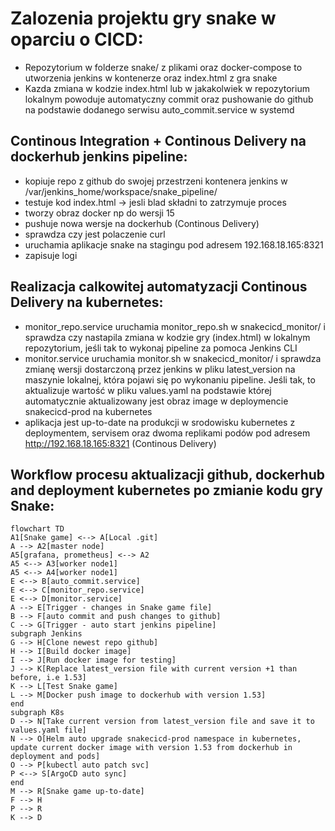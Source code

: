 # Zalozenia projektu gry snake w oparciu o CICD:
- Repozytorium w folderze snake/ z plikami oraz docker-compose to utworzenia jenkins w kontenerze oraz index.html z gra snake
- Kazda zmiana w kodzie index.html lub w jakakolwiek w repozytorium lokalnym powoduje automatyczny commit oraz pushowanie do github na podstawie dodanego serwisu auto_commit.service w systemd
## Continous Integration + Continous Delivery na dockerhub jenkins pipeline:
  - kopiuje repo z github do swojej przestrzeni kontenera jenkins w /var/jenkins_home/workspace/snake_pipeline/
  - testuje kod index.html -> jesli blad składni to zatrzymuje proces
  - tworzy obraz docker np do wersji 15
  - pushuje nowa wersje na dockerhub (Continous Delivery)
  - sprawdza czy jest polaczenie curl
  - uruchamia aplikacje snake na stagingu pod adresem 192.168.18.165:8321
  - zapisuje logi
## Realizacja calkowitej automatyzacji Continous Delivery na kubernetes:
  - monitor_repo.service uruchamia monitor_repo.sh w snakecicd_monitor/ i sprawdza czy nastapila zmiana w kodzie gry (index.html) w lokalnym repozytorium, jeśli tak to wykonaj pipeline za pomoca Jenkins CLI
  - monitor.service uruchamia monitor.sh w snakecicd_monitor/ i sprawdza zmianę wersji dostarczoną przez jenkins w pliku latest_version na maszynie lokalnej, która pojawi się po wykonaniu pipeline. Jeśli tak, to aktualizuje wartość w pliku values.yaml na podstawie której automatycznie aktualizowany jest obraz image w deploymencie snakecicd-prod na kubernetes
  - aplikacja jest up-to-date na produkcji w srodowisku kubernetes z deploymentem, servisem oraz dwoma replikami podów pod adresem http://192.168.18.165:8321 (Continous Delivery)
  ## Workflow procesu aktualizacji github, dockerhub and deployment kubernetes po zmianie kodu gry Snake:

```mermaid
flowchart TD
A1[Snake game] <--> A[Local .git]
A --> A2[master node]
A5[grafana, prometheus] <--> A2
A5 <--> A3[worker node1]
A5 <--> A4[worker node1]
E <--> B[auto_commit.service]
E <--> C[monitor_repo.service]
E <--> D[monitor.service]
A --> E[Trigger - changes in Snake game file]
B --> F[auto commit and push changes to github]
C --> G[Trigger - auto start jenkins pipeline]
subgraph Jenkins
G --> H[Clone newest repo github]
H --> I[Build docker image]
I --> J[Run docker image for testing]
J --> K[Replace latest_version file with current version +1 than before, i.e 1.53]
K --> L[Test Snake game]
L --> M[Docker push image to dockerhub with version 1.53]
end
subgraph K8s
D --> N[Take current version from latest_version file and save it to values.yaml file]
N --> O[Helm auto upgrade snakecicd-prod namespace in kubernetes, update current docker image with version 1.53 from dockerhub in deployment and pods]
O --> P[kubectl auto patch svc]
P <--> S[ArgoCD auto sync]
end
M --> R[Snake game up-to-date]
F --> H
P --> R
K --> D
```